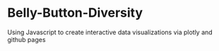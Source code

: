 # Belly-Button-Diversity
Using Javascript to create interactive data visualizations via plotly and github pages
